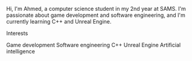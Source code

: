 Hi, I'm Ahmed, a computer science student in my 2nd year at SAMS. I'm passionate about game development and software engineering, and I'm currently learning C++ and Unreal Engine.

Interests

Game development
Software engineering
C++
Unreal Engine
Artificial intelligence
